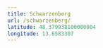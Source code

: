 ```yaml
---
title: Schwarzenberg
url: /schwarzenberg/
latitude: 48.379938100000004
longitude: 13.6583307
---
```

